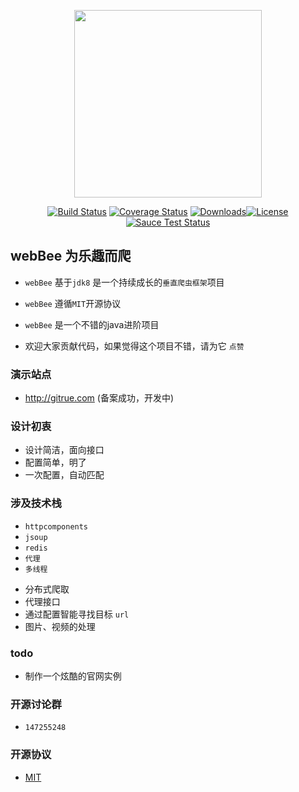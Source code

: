 

<p align="center"><a href="https://github.com/java-webbee/webBee" target="_blank"><img width="300"src="https://dn-mhke0kuv.qbox.me/cfc1928e37ff0ac46463.png"></a></p>
 
 <p align="center">
  <a href="https://github.com/
  /webBee/blob/master/LICENSE"><img src="https://img.shields.io/badge/license-MIT-4EB1BA.svg?style=flat-square" alt="Build Status"></a>
  <a href="https://travis-ci.org/java-webbee/webBee"><img src="https://travis-ci.org/java-webbee/webBee.svg?branch=master" alt="Coverage Status"></a>
  <a href="https://gitter.im/web_bee"><img src="https://badges.gitter.im/java-webbee/web-bee.svg" alt="Downloads"></a><a href="https://github.com/java-webbee/webBee/issues?q=is%3Aissue+is%3Aclosed"><img src="https://img.shields.io/github/issues-closed/java-webbee/webBee.svg" alt="License"></a>
  <a href="#"><img src="https://img.shields.io/badge/version-0.0.1-red.svg?style=flat-square" alt="Sauce Test Status"></a>
</p>

## webBee 为乐趣而爬
 
- `webBee` 基于`jdk8` 是一个持续成长的`垂直爬虫框架`项目 
- `webBee` 遵循`MIT`开源协议

- `webBee` 是一个不错的java进阶项目


- 欢迎大家贡献代码，如果觉得这个项目不错，请为它 `点赞`





### 演示站点
- http://gitrue.com (备案成功，开发中)


### 设计初衷

+ 设计简洁，面向接口
+ 配置简单，明了
+ 一次配置，自动匹配


### 涉及技术栈
- `httpcomponents`
- `jsoup`
- `redis`
-  `代理`
- `多线程`

 
+ 分布式爬取
+ 代理接口
+ 通过配置智能寻找目标 `url`
+ 图片、视频的处理

### todo

+ 制作一个炫酷的官网实例 
 
### 开源讨论群

- `147255248`
 
### 开源协议

- [MIT](LICENSE)
 


